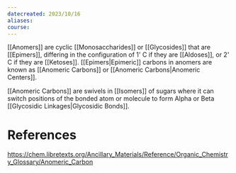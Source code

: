 ```yaml
---
datecreated: 2023/10/16
aliases: 
course:
---
```


[[Anomers]] are cyclic [[Monosaccharides]] or [[Glycosides]] that are [[Epimers]], differing in the configuration of 1' C if they are [[Aldoses]], or 2' C if they are [[Ketoses]]. [[Epimers|Epimeric]] carbons in anomers are known as [[Anomeric Carbons]] or [[Anomeric Carbons|Anomeric Centers]].

[[Anomeric Carbons]] are swivels in [[Isomers]] of sugars where it can switch positions of the bonded atom or molecule to form Alpha or Beta [[Glycosidic Linkages|Glycosidic Bonds]].

# References

https://chem.libretexts.org/Ancillary_Materials/Reference/Organic_Chemistry_Glossary/Anomeric_Carbon